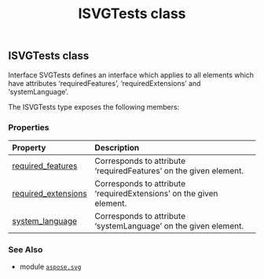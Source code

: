 ﻿---
title: ISVGTests class
second_title: Aspose.SVG for Python via .NET API References
description: 
type: docs
weight: 80
url: /python-net/aspose.svg/isvgtests/
is_root: false
---

## ISVGTests class

Interface SVGTests defines an interface which applies to all elements which have attributes ‘requiredFeatures’, ‘requiredExtensions’ and ‘systemLanguage’.



The ISVGTests type exposes the following members:

### Properties
| Property | Description |
| :- | :- |
| [required_features](/svg/python-net/aspose.svg/isvgtests/required_features) | Corresponds to attribute ‘requiredFeatures’ on the given element. |
| [required_extensions](/svg/python-net/aspose.svg/isvgtests/required_extensions) | Corresponds to attribute ‘requiredExtensions’ on the given element. |
| [system_language](/svg/python-net/aspose.svg/isvgtests/system_language) | Corresponds to attribute ‘systemLanguage’ on the given element. |



### See Also
* module [`aspose.svg`](..)
